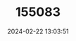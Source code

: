 ---
title: "155083"
category: "Centropyge acanthops"
draft: false
date: 2024-02-22 13:03:51
languages:
  English: ["African Cherubfish", "African Pygmy Angelfish", "Jumping Bean", "Orangeback Angelfish", "Flameback Angelfish"]
  Danish: ["Afrikansk dværgkejserfisk"]
  French: ["Poisson Ange à dos Flammé Africain"]
  Undetermined: ["Springboontjie"]
---